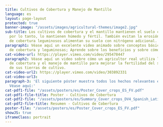 ```yaml
---
title: Cultivos de Cobertura y Manejo de Mantillo
language: es
layout: page-layout
protected: true
banner-image: "/assets/images/agricultural-themes/image2.jpg"
sub-title: Los cultivos de cobertura y el mantillo mantienen el suelo cubierto y,
  por lo tanto, lo mantienen húmedo y fértil. También evitan la erosión y como cultivos
  de cobertura leguminosos alimentan su suelo con nitrógeno adicional.
paragraph1: Véase aquí un excelente video animado sobre conceptos básicos de cultivos
  de cobertura y leguminosas; Aprende sobre los beneficios y sobre cómo hacerlo.
cat-video-url: https://player.vimeo.com/video/295478447
paragraph2: Véase aquí un video sobre cómo un agricultor real utiliza los cultivos
  de cobertura y el manejo de mantillo para mejorar la fertilidad del suelo y la protección
  de sus tierras de cultivo.
cat-video-url2: https://player.vimeo.com/video/303892331
cat-video-url3: 
paragraph-3: 'El siguiente póster muestra todos los hechos relevantes en detalle.
  Véase aquí:'
cat-pdf1-file: "/assets/posters/es/Poster_Cover_crops_ES_FV.pdf"
cat-pdf1-file-title: Poster - Cultivos de Cobertura
cat-pdf2-file: "/assets/posters/es/Summary_Cover_crops_DV4_Spanish_Latin_America_Updated.pdf"
cat-pdf2-file-title: Resumen - Cultivos de Cobertura
poster-file: "/assets/posters/es/Poster_Cover_crops_ES_FV.pdf"
showJS: true
iframeClass: portrait
---
```


